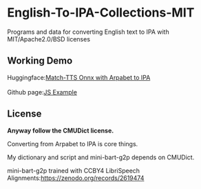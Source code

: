 # English-To-IPA-Collections-MIT
Programs and data for converting English text to IPA with MIT/Apache2.0/BSD licenses

## Working Demo
Huggingface:<a href="https://huggingface.co/spaces/Akjava/Match-TTS-ONNX">Match-TTS Onnx with Arpabet to IPA</a><br>
<br>
Github page:<a href="https://akjava.github.io/English-To-IPA-Collections/">JS Example</a>

## License
**Anyway follow the CMUDict license.**

Converting from Arpabet to IPA is core things.

My dictionary and script and mini-bart-g2p depends on CMUDict.

mini-bart-g2p trained with CCBY4 LibriSpeech Alignments:https://zenodo.org/records/2619474




